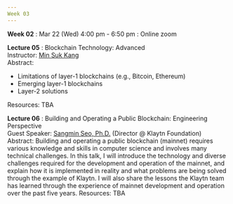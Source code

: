 ```yaml
---
Week 03
---
```


<b>Week 02</b>
: Mar 22 (Wed) 4:00 pm - 6:50 pm
  : Online zoom

<b>Lecture 05</b>
: Blockchain Technology: Advanced<br>
  Instructor: <a href="/kaist/staff/#Min Suk Kang">Min Suk Kang</a><br>
  Abstract: 
  <ul>
    <li>Limitations of layer-1 blockchains (e.g., Bitcoin, Ethereum)</li>
    <li>Emerging layer-1 blockchains</li>
    <li> Layer-2 solutions</li>
  </ul>
  Resources: TBA
  
<b>Lecture 06</b>
: Building and Operating a Public Blockchain: Engineering Perspective<br>
  Guest Speaker: <a href="/kaist/speaker/#Sangmin Seo">Sangmin Seo, Ph.D.</a> (Director @ Klaytn Foundation)<br>
  Abstract: Building and operating a public blockchain (mainnet) requires various knowledge and skills in computer science and involves many technical challenges. In this talk, I will introduce the technology and diverse challenges required for the development and operation of the mainnet, and explain how it is implemented in reality and what problems are being solved through the example of Klaytn. I will also share the lessons the Klaytn team has learned through the experience of mainnet development and operation over the past five years.
  Resources: TBA
    
